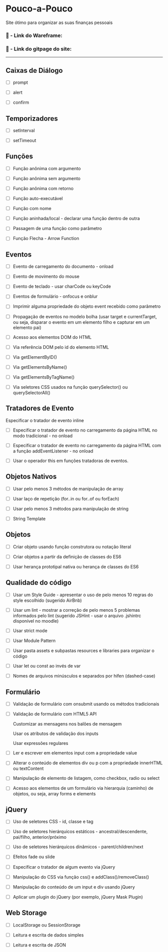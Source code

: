 # Pouco-a-Pouco
Site ótimo para organizar as suas finanças pessoais

### 🚀 - Link do Wareframe:

### 🚀 - Link do gitpage do site: 

---------------------

## Caixas de Diálogo 

- [ ] prompt

- [ ] alert

- [ ] confirm

## Temporizadores

- [ ] setInterval

- [ ] setTimeout

## Funções

- [ ] Função anônima com argumento

- [ ] Função anônima sem argumento

- [ ] Função anônima com retorno

- [ ] Função auto-executável

- [ ] Função com nome

- [ ] Função aninhada/local - declarar uma função dentro de outra

- [ ] Passagem de uma função como parâmetro

- [ ] Função Flecha - Arrow Function

## Eventos

- [ ] Evento de carregamento do documento - onload

- [ ] Evento de movimento do mouse

- [ ] Evento de teclado - usar charCode ou keyCode

- [ ] Eventos de formulário - onfocus e onblur

- [ ] Imprimir alguma propriedade do objeto event recebido como parâmetro

- [ ] Propagação de eventos no modelo bolha (usar target e currentTarget, ou seja, disparar o evento em um elemento filho e capturar em um elemento pai)

  

- [ ] Acesso aos elementos DOM do HTML

- [ ] Via referência DOM pelo id do elemento HTML

- [ ] Via getElementByID()

- [ ] Via getElementsByName()

- [ ] Via getElementsByTagName()

- [ ] Via seletores CSS usados na função querySelector() ou querySelectorAll()

## Tratadores de Evento

 Especificar o tratador de evento inline

- [ ] Especificar o tratador de evento no carregamento da página HTML no modo tradicional - no onload

- [ ] Especificar o tratador de evento no carregamento da página HTML com a função addEventListener - no onload

- [ ] Usar o operador this em funções tratadoras de eventos.

## Objetos Nativos

- [ ] Usar pelo menos 3 métodos de manipulação de array

- [ ] Usar laço de repetição (for..in ou for..of ou forEach)

- [ ] Usar pelo menos 3 métodos para manipulação de string

- [ ] String Template

## Objetos

- [ ] Criar objeto usando função construtora ou notação literal

- [ ] Criar objetos a partir da definição de classes do ES6

- [ ] Usar herança prototipal nativa ou herança de classes do ES6

## Qualidade do código

- [ ] Usar um Style Guide - apresentar o uso de pelo menos 10 regras do style escolhido (sugerido AirBnb)

- [ ] Usar um lint - mostrar a correção de pelo menos 5 problemas informados pelo lint (sugerido JSHint - usar o arquivo .jshintrc disponível no moodle)

- [ ] Usar strict mode

- [ ] Usar Module Pattern

- [ ] Usar pasta assets e subpastas resources e libraries para organizar o código

- [ ] Usar let ou const ao invés de var

- [ ] Nomes de arquivos minúsculos e separados por hífen (dashed-case)

## Formulário

- [ ] Validação de formulário com onsubmit usando os métodos tradicionais

- [ ] Validação de formulário com HTML5 API

  Customizar as mensagens nos balões de mensagem

  Usar os atributos de validação dos inputs

  Usar expressões regulares

- [ ] Ler e escrever em elementos input com a propriedade value

- [ ] Alterar o conteúdo de elementos div ou p com a propriedade innerHTML ou textContent

- [ ] Manipulação de elemento de listagem, como checkbox, radio ou select

- [ ] Acesso aos elementos de um formulário via hierarquia (caminho) de objetos, ou seja, array forms e elements

## jQuery

- [ ] Uso de seletores CSS - id, classe e tag

- [ ] Uso de seletores hierárquicos estáticos - ancestral/descendente, pai/filho, anterior/próximo

- [ ] Uso de seletores hierárquicos dinâmicos - parent/children/next

- [ ] Efeitos fade ou slide

- [ ] Especificar o tratador de algum evento via jQuery

- [ ] Manipulação do CSS via função css() e addClass()/removeClass()

- [ ] Manipulação do conteúdo de um input e div usando jQuery

- [ ] Aplicar um plugin do jQuery (por exemplo, jQuery Mask Plugin)

## Web Storage

- [ ] LocalStorage ou SessionStorage

- [ ] Leitura e escrita de dados simples

- [ ] Leitura e escrita de JSON
